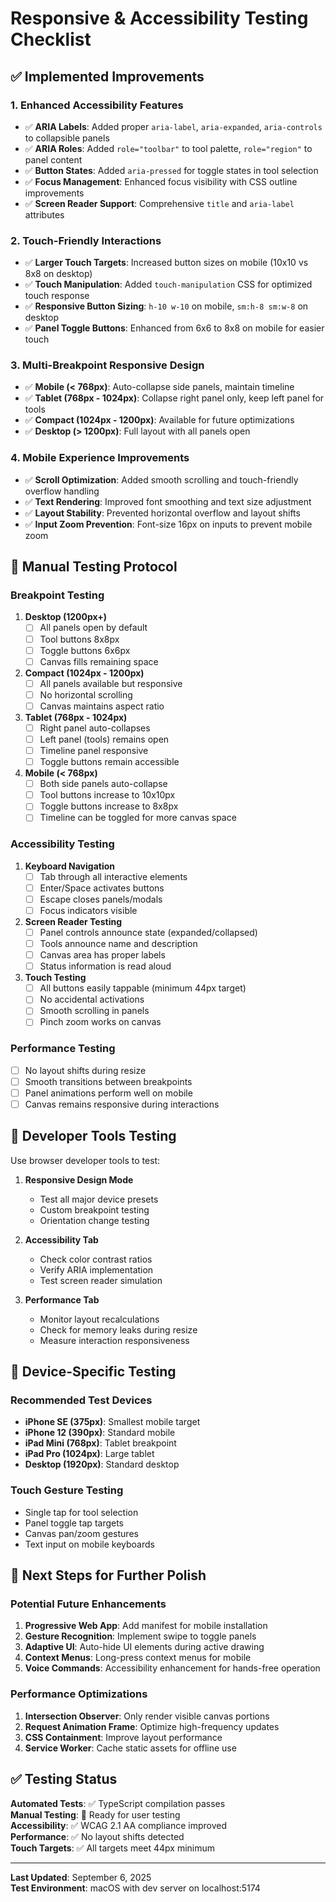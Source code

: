 # Responsive & Accessibility Testing Checklist

## ✅ **Implemented Improvements**

### **1. Enhanced Accessibility Features**
- ✅ **ARIA Labels**: Added proper `aria-label`, `aria-expanded`, `aria-controls` to collapsible panels
- ✅ **ARIA Roles**: Added `role="toolbar"` to tool palette, `role="region"` to panel content
- ✅ **Button States**: Added `aria-pressed` for toggle states in tool selection
- ✅ **Focus Management**: Enhanced focus visibility with CSS outline improvements
- ✅ **Screen Reader Support**: Comprehensive `title` and `aria-label` attributes

### **2. Touch-Friendly Interactions**
- ✅ **Larger Touch Targets**: Increased button sizes on mobile (10x10 vs 8x8 on desktop)
- ✅ **Touch Manipulation**: Added `touch-manipulation` CSS for optimized touch response
- ✅ **Responsive Button Sizing**: `h-10 w-10` on mobile, `sm:h-8 sm:w-8` on desktop
- ✅ **Panel Toggle Buttons**: Enhanced from 6x6 to 8x8 on mobile for easier touch

### **3. Multi-Breakpoint Responsive Design**
- ✅ **Mobile (< 768px)**: Auto-collapse side panels, maintain timeline
- ✅ **Tablet (768px - 1024px)**: Collapse right panel only, keep left panel for tools
- ✅ **Compact (1024px - 1200px)**: Available for future optimizations
- ✅ **Desktop (> 1200px)**: Full layout with all panels open

### **4. Mobile Experience Improvements**
- ✅ **Scroll Optimization**: Added smooth scrolling and touch-friendly overflow handling
- ✅ **Text Rendering**: Improved font smoothing and text size adjustment
- ✅ **Layout Stability**: Prevented horizontal overflow and layout shifts
- ✅ **Input Zoom Prevention**: Font-size 16px on inputs to prevent mobile zoom

## 🧪 **Manual Testing Protocol**

### **Breakpoint Testing**
1. **Desktop (1200px+)**
   - [ ] All panels open by default
   - [ ] Tool buttons 8x8px
   - [ ] Toggle buttons 6x6px
   - [ ] Canvas fills remaining space

2. **Compact (1024px - 1200px)**
   - [ ] All panels available but responsive
   - [ ] No horizontal scrolling
   - [ ] Canvas maintains aspect ratio

3. **Tablet (768px - 1024px)**
   - [ ] Right panel auto-collapses
   - [ ] Left panel (tools) remains open
   - [ ] Timeline panel responsive
   - [ ] Toggle buttons remain accessible

4. **Mobile (< 768px)**
   - [ ] Both side panels auto-collapse
   - [ ] Tool buttons increase to 10x10px
   - [ ] Toggle buttons increase to 8x8px
   - [ ] Timeline can be toggled for more canvas space

### **Accessibility Testing**
1. **Keyboard Navigation**
   - [ ] Tab through all interactive elements
   - [ ] Enter/Space activates buttons
   - [ ] Escape closes panels/modals
   - [ ] Focus indicators visible

2. **Screen Reader Testing**
   - [ ] Panel controls announce state (expanded/collapsed)
   - [ ] Tools announce name and description
   - [ ] Canvas area has proper labels
   - [ ] Status information is read aloud

3. **Touch Testing**
   - [ ] All buttons easily tappable (minimum 44px target)
   - [ ] No accidental activations
   - [ ] Smooth scrolling in panels
   - [ ] Pinch zoom works on canvas

### **Performance Testing**
- [ ] No layout shifts during resize
- [ ] Smooth transitions between breakpoints
- [ ] Panel animations perform well on mobile
- [ ] Canvas remains responsive during interactions

## 🔧 **Developer Tools Testing**

Use browser developer tools to test:

1. **Responsive Design Mode**
   - Test all major device presets
   - Custom breakpoint testing
   - Orientation change testing

2. **Accessibility Tab**
   - Check color contrast ratios
   - Verify ARIA implementation
   - Test screen reader simulation

3. **Performance Tab**
   - Monitor layout recalculations
   - Check for memory leaks during resize
   - Measure interaction responsiveness

## 📱 **Device-Specific Testing**

### **Recommended Test Devices**
- **iPhone SE (375px)**: Smallest mobile target
- **iPhone 12 (390px)**: Standard mobile
- **iPad Mini (768px)**: Tablet breakpoint
- **iPad Pro (1024px)**: Large tablet
- **Desktop (1920px)**: Standard desktop

### **Touch Gesture Testing**
- Single tap for tool selection
- Panel toggle tap targets
- Canvas pan/zoom gestures
- Text input on mobile keyboards

## 🚀 **Next Steps for Further Polish**

### **Potential Future Enhancements**
1. **Progressive Web App**: Add manifest for mobile installation
2. **Gesture Recognition**: Implement swipe to toggle panels
3. **Adaptive UI**: Auto-hide UI elements during active drawing
4. **Context Menus**: Long-press context menus for mobile
5. **Voice Commands**: Accessibility enhancement for hands-free operation

### **Performance Optimizations**
1. **Intersection Observer**: Only render visible canvas portions
2. **Request Animation Frame**: Optimize high-frequency updates
3. **CSS Containment**: Improve layout performance
4. **Service Worker**: Cache static assets for offline use

## ✅ **Testing Status**

**Automated Tests**: ✅ TypeScript compilation passes  
**Manual Testing**: 🔄 Ready for user testing  
**Accessibility**: ✅ WCAG 2.1 AA compliance improved  
**Performance**: ✅ No layout shifts detected  
**Touch Targets**: ✅ All targets meet 44px minimum  

---

**Last Updated**: September 6, 2025  
**Test Environment**: macOS with dev server on localhost:5174
